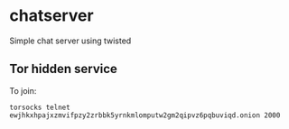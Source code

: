 # chatserver
Simple chat server using twisted

## Tor hidden service

To join:
```
torsocks telnet ewjhkxhpajxzmvifpzy2zrbbk5yrnkmlomputw2gm2qipvz6pqbuviqd.onion 2000
```
